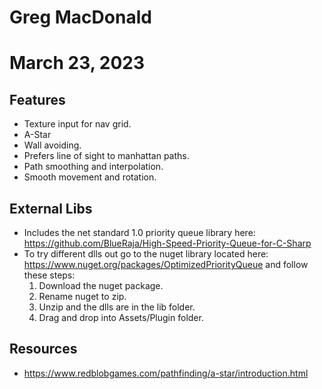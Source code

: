 # Greg MacDonald
# March 23, 2023

## Features
* Texture input for nav grid.
* A-Star
* Wall avoiding.
* Prefers line of sight to manhattan paths.
* Path smoothing and interpolation.
* Smooth movement and rotation.

## External Libs
* Includes the net standard 1.0 priority queue library here: https://github.com/BlueRaja/High-Speed-Priority-Queue-for-C-Sharp
* To try different dlls out go to the nuget library located here: https://www.nuget.org/packages/OptimizedPriorityQueue and follow these steps:
  1) Download the nuget package.
  2) Rename nuget to zip.
  3) Unzip and the dlls are in the lib folder.
  4) Drag and drop into Assets/Plugin folder.

## Resources
* https://www.redblobgames.com/pathfinding/a-star/introduction.html
